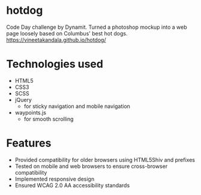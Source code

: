 # hotdog
Code Day challenge by Dynamit. Turned a photoshop mockup into a web page loosely based on Columbus' best hot dogs.
https://vineetakandala.github.io/hotdog/

# Technologies used

- HTML5
- CSS3
- SCSS
- jQuery
  - for sticky navigation and mobile navigation
- waypoints.js
  - for smooth scrolling


# Features

- Provided compatibility for older browsers using HTML5Shiv and prefixes
- Tested on mobile and web browsers to ensure cross-browser compatibility
- Implemented responsive design
- Ensured WCAG 2.0 AA accessibility standards
